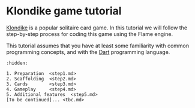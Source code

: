 # Klondike game tutorial

[Klondike] is a popular solitaire card game. In this tutorial we will follow the step-by-step
process for coding this game using the Flame engine.

This tutorial assumes that you have at least some familiarity with common programming concepts, and
with the [Dart] programming language.


[Dart]: https://dart.dev/overview
[Klondike]: https://en.wikipedia.org/wiki/Klondike_(solitaire)

```{toctree}
:hidden:

1. Preparation  <step1.md>
2. Scaffolding  <step2.md>
3. Cards        <step3.md>
4. Gameplay     <step4.md>
5. Additional features  <step5.md>
[To be continued]... <tbc.md>
```
